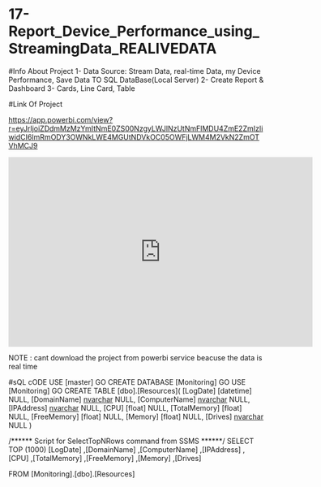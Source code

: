 # 17-Report_Device_Performance_using_StreamingData_REALIVEDATA


#Info About Project
1- Data Source: Stream Data, real-time Data, my Device Performance, Save Data TO SQL DataBase(Local Server)
2- Create Report & Dashboard
3- Cards, Line Card, Table


#Link Of Project

https://app.powerbi.com/view?r=eyJrIjoiZDdmMzMzYmItNmE0ZS00NzgyLWJlNzUtNmFlMDU4ZmE2ZmIzIiwidCI6ImRmODY3OWNkLWE4MGUtNDVkOC05OWFjLWM4M2VkN2ZmOTVhMCJ9

<iframe title="17-Report_Device_Performance_using_StreamingData_REALIVEDATA" width="600" height="373.5" src="https://app.powerbi.com/view?r=eyJrIjoiZDdmMzMzYmItNmE0ZS00NzgyLWJlNzUtNmFlMDU4ZmE2ZmIzIiwidCI6ImRmODY3OWNkLWE4MGUtNDVkOC05OWFjLWM4M2VkN2ZmOTVhMCJ9" frameborder="0" allowFullScreen="true"></iframe>


NOTE : cant download the project from powerbi service beacuse the data is real time 


#sQL cODE 
USE [master]
GO
CREATE DATABASE [Monitoring]
GO
USE [Monitoring]
GO
CREATE TABLE [dbo].[Resources](
	[LogDate] [datetime] NULL,
	[DomainName] [nvarchar](30) NULL,
	[ComputerName] [nvarchar](30) NULL,
	[IPAddress] [nvarchar](30) NULL,
	[CPU] [float] NULL,
	[TotalMemory] [float] NULL,
	[FreeMemory] [float] NULL,
	[Memory] [float] NULL,
	[Drives] [nvarchar](max) NULL
)



/****** Script for SelectTopNRows command from SSMS  ******/
SELECT TOP (1000) [LogDate]
      ,[DomainName]
      ,[ComputerName]
      ,[IPAddress]
      ,[CPU]
      ,[TotalMemory]
      ,[FreeMemory]
      ,[Memory]
      ,[Drives]
	  
  FROM [Monitoring].[dbo].[Resources]
